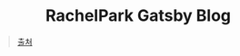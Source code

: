 <h1 align="center">
  RachelPark Gatsby Blog
</h1>

> [출처](https://github.com/zoomKoding/zoomkoding-gatsby-blog)
